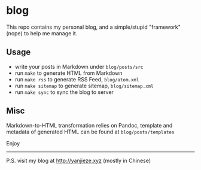 # blog

This repo contains my personal blog, and a simple/stupid "framework" (nope) to help me manage it.

## Usage

- write your posts in Markdown under `blog/posts/src`
- run `make` to generate HTML from Markdown
- run `make rss` to generate RSS Feed, `blog/atom.xml`
- run `make sitemap` to generate sitemap, `blog/sitemap.xml`
- run `make sync` to sync the blog to server

## Misc

Markdown-to-HTML transformation relies on Pandoc, template and metadata of generated HTML can be found at `blog/posts/templates` 

Enjoy

---

P.S. visit my blog at http://yanjieze.xyz (mostly in Chinese)
